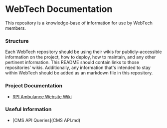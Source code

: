 # WebTech Documentation

This repository is a knowledge-base of information for use by WebTech members.

### Structure

Each WebTech repository should be using their wikis for publicly-accessible information on the project, how to deploy, how to maintain, and any other pertinent information. This README should contain links to those repositories' wikis. Additionally, any information that's intended to stay within WebTech should be added as an markdown file in this repository.

### Project Documentation
* [RPI Ambulance Website Wiki](https://github.com/wtg/ambulance/wiki)

### Useful Information
* [CMS API Queries](CMS API.md)
